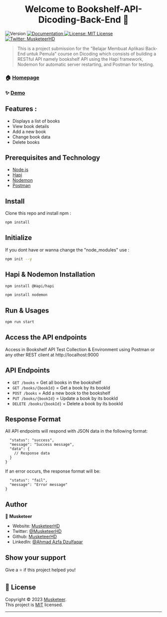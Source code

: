 <h1 align="center">Welcome to Bookshelf-API-Dicoding-Back-End 👋</h1>
<p>
  <img alt="Version" src="https://img.shields.io/badge/version-1.0.0-blue.svg?cacheSeconds=2592000" />
  <a href="https://github.com/MusketeerHD/Bookshelf-API-Dicoding-Back-End/blob/main/README.md" target="_blank">
    <img alt="Documentation" src="https://img.shields.io/badge/documentation-yes-brightgreen.svg" />
  </a>
  <a href="https://github.com/MusketeerHD/Bookshelf-API-Dicoding-Back-End/blob/main/LICENSE" target="_blank">
    <img alt="License: MIT License" src="https://img.shields.io/badge/License-MIT License-yellow.svg" />
  </a>
  <a href="https://twitter.com/MusketeerHD" target="_blank">
    <img alt="Twitter: MusketeerHD" src="https://img.shields.io/twitter/follow/MusketeerHD.svg?style=social" />
  </a>
</p>

> This is a project submission for the &#34;Belajar Membuat Aplikasi Back-End untuk Pemula&#34; course on Dicoding which consists of building a RESTful API namely bookshelf API using the Hapi framework, Nodemon for automatic server restarting, and Postman for testing.

### 🏠 [Homepage](https://github.com/MusketeerHD/Bookshelf-API-Dicoding-Back-End)

### ✨ [Demo](https://github.com/MusketeerHD/Bookshelf-API-Dicoding-Back-End/blob/main/README.md)

## Features :

* Displays a list of books
* View book details
* Add a new book
* Change book data
* Delete books

## Prerequisites and Technology

* [Node.js](https://nodejs.org/en)
* [Hapi](https://hapi.dev/)
* [Nodemon](https://www.npmjs.com/package/nodemon)
* [Postman](https://www.postman.com/)

## Install

Clone this repo and install npm :

```sh
npm install
```

## Initialize

If you dont have or wanna change the "node_modules" use :
```sh
npm init --y
```

## Hapi & Nodemon Installation

```sh
npm install @Hapi/hapi
```
```sh
npm install nodemon
```

## Run & Usages

```sh
npm run start
```

## Access the API endpoints

Access in Bookshelf API Test Collection & Environment using Postman or any other REST client at http://localhost:9000

## API Endpoints
* `GET /books` = Get all books in the bookshelf
* `GET /books/{bookId}` = Get a book by its bookId
* `POST /books` = Add a new book to the bookshelf 
* `PUT /books/{bookId}` = Update a book by its bookId
* `DELETE /books/{bookId}` = Delete a book by its bookId

## Response Format
All API endpoints will respond with JSON data in the following format: 
```{
  "status": "success",
  "message": "Success message",
  "data": {
    // Response data
  }
}
```
If an error occurs, the response format will be:
```{
  "status": "fail",
  "message": "Error message"
}
```

## Author

👤 **Musketeer**

* Website: [MusketeerHD](https://github.com/MusketeerHD)
* Twitter: [@MusketeerHD](https://twitter.com/MusketeerHD)
* Github: [MusketeerHD](https://github.com/MusketeerHD)
* LinkedIn: [@Ahmad Azfa Dzulfaqar](https://www.linkedin.com/in/ahmad-azfa-dzulfaqar/)

## Show your support

Give a ⭐️ if this project helped you!

## 📝 License

Copyright © 2023 [Musketeer](https://github.com/Musketeer).<br />
This project is [MIT](https://github.com/MusketeerHD/Bookshelf-API-Dicoding-Back-End/blob/main/LICENSE) licensed.

***
